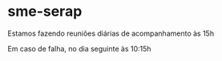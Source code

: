 # sme-serap


Estamos fazendo reuniões diárias de acompanhamento às 15h

Em caso de falha, no dia seguinte às 10:15h
